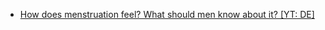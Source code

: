 * [How does menstruation feel? What should men know about it? \[YT: DE\]](https://www.youtube.com/watch?v=ljIQjlKHtEY)
